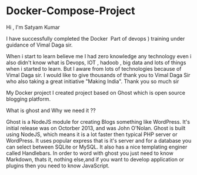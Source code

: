 # Docker-Compose-Project

Hi , I'm Satyam Kumar

I have successfully completed the Docker  Part of devops ) training under guidance of Vimal Daga sir.


When i start to learn believe me I had zero knowledge any technology even i also didn't know what is Devops, IOT , hadoob , big data and lots of things when i started to learn. But I aware from lots of technologies because of Vimal Daga sir. I would like to give thousands of thank you to Vimal Daga Sir who also taking a great initiative "Making India".
Thank you so much sir 


My Docker project
I created project based on Ghost which is open source blogging platform.



What is ghost and Why we need it ??

Ghost is a NodeJS module for creating Blogs something like WordPress. It's initial release was on Octorber 2013, and was John O'Nolan. Ghost is built using NodeJS, which means it is a lot faster then typical PHP server or WordPress.
It uses popular express that is it's server and for a database you can select between SQLite or MySQL. It also has a nice templating enginer called Handlebars. In order to word with ghost you just need to know Markdown, thats it, nothing else,and if you want to develop application or plugins then you need 
to know JavaScript.


